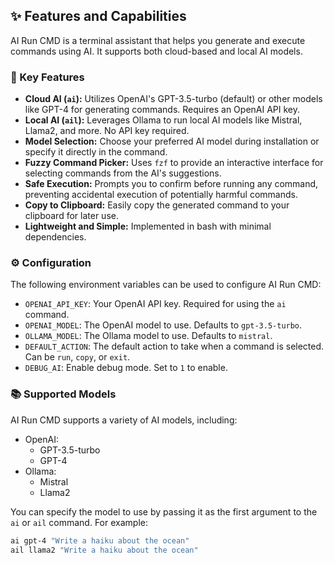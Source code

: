 ## ✨ Features and Capabilities

AI Run CMD is a terminal assistant that helps you generate and execute commands using AI. It supports both cloud-based and local AI models.

### 🚀 Key Features

-   **Cloud AI (`ai`):** Utilizes OpenAI's GPT-3.5-turbo (default) or other models like GPT-4 for generating commands. Requires an OpenAI API key.
-   **Local AI (`ail`):** Leverages Ollama to run local AI models like Mistral, Llama2, and more. No API key required.
-   **Model Selection:** Choose your preferred AI model during installation or specify it directly in the command.
-   **Fuzzy Command Picker:** Uses `fzf` to provide an interactive interface for selecting commands from the AI's suggestions.
-   **Safe Execution:** Prompts you to confirm before running any command, preventing accidental execution of potentially harmful commands.
-   **Copy to Clipboard:** Easily copy the generated command to your clipboard for later use.
-   **Lightweight and Simple:** Implemented in bash with minimal dependencies.

### ⚙️ Configuration

The following environment variables can be used to configure AI Run CMD:

-   `OPENAI_API_KEY`: Your OpenAI API key. Required for using the `ai` command.
-   `OPENAI_MODEL`: The OpenAI model to use. Defaults to `gpt-3.5-turbo`.
-   `OLLAMA_MODEL`: The Ollama model to use. Defaults to `mistral`.
-   `DEFAULT_ACTION`: The default action to take when a command is selected. Can be `run`, `copy`, or `exit`.
-   `DEBUG_AI`: Enable debug mode. Set to `1` to enable.

### 📚 Supported Models

AI Run CMD supports a variety of AI models, including:

-   OpenAI:
    -   GPT-3.5-turbo
    -   GPT-4
-   Ollama:
    -   Mistral
    -   Llama2

You can specify the model to use by passing it as the first argument to the `ai` or `ail` command. For example:

```bash
ai gpt-4 "Write a haiku about the ocean"
ail llama2 "Write a haiku about the ocean"
